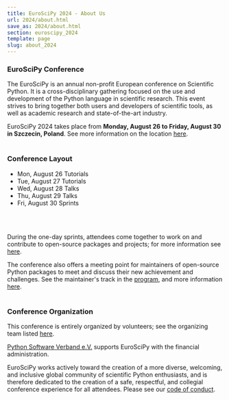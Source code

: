 ```yaml
---
title: EuroSciPy 2024 - About Us
url: 2024/about.html
save_as: 2024/about.html
section: euroscipy_2024
template: page
slug: about_2024
---
```

### EuroSciPy Conference
The EuroSciPy is an annual non-profit European conference on Scientific Python. 
It is a cross-disciplinary gathering focused on the use and
development of the Python language in scientific research. This event strives
to bring together both users and developers of scientific tools, as well as
academic research and state-of-the-art industry.

EuroSciPy 2024 takes place from **Monday, August 26 to Friday, August 30 in 
Szczecin, Poland**. See more information on the location [here](venue.html).
</br>
</br>
### Conference Layout

- Mon, August 26 Tutorials
- Tue, August 27 Tutorials
- Wed, August 28 Talks
- Thu, August 29 Talks
- Fri, August 30 Sprints
</br>
</br>

During the one-day sprints, attendees come together to work on and contribute to 
open-source packages and projects; for more information see [here](sprint.html). 

The conference also offers a meeting point for maintainers of open-source Python
packages to meet and discuss their new achievement and challenges. 
See the maintainer's track in the [program](schedule.html), and more information [here](maintainers.html).
</br>
</br>
### Conference Organization
This conference is entirely organized by volunteers; see the organizing team listed [here](organizers.html). 

[Python Software Verband e.V.](https://python-verband.org/) 
supports EuroSciPy with the financial administration.

EuroSciPy works actively toward the creation of a more diverse, welcoming, and 
inclusive global community of scientific Python enthusiasts, and is therefore 
dedicated to the creation of a safe, respectful, and collegial conference 
experience for all attendees. Please see our [code of conduct](code_of_conduct.html). 

